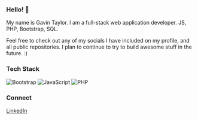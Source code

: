 ### Hello! 👋

My name is Gavin Taylor. I am a full-stack web application developer. JS, PHP, Bootstrap, SQL.

Feel free to check out any of my socials I have included on my profile, and all public repositories. I plan to continue to try to build awesome stuff in the future. :)

### Tech Stack

![Bootstrap](https://user-images.githubusercontent.com/25181517/183898054-b3d693d4-dafb-4808-a509-bab54cf5de34.png)
![JavaScript](https://user-images.githubusercontent.com/25181517/117447155-6a868a00-af3d-11eb-9cfe-245df15c9f3f.png)
![PHP](https://github.com/marwin1991/profile-technology-icons/assets/76662862/dbbc299a-8356-45e4-9d2e-a6c21b4569cf)


### Connect

[LinkedIn](https://www.linkedin.com/in/gavtay/)
